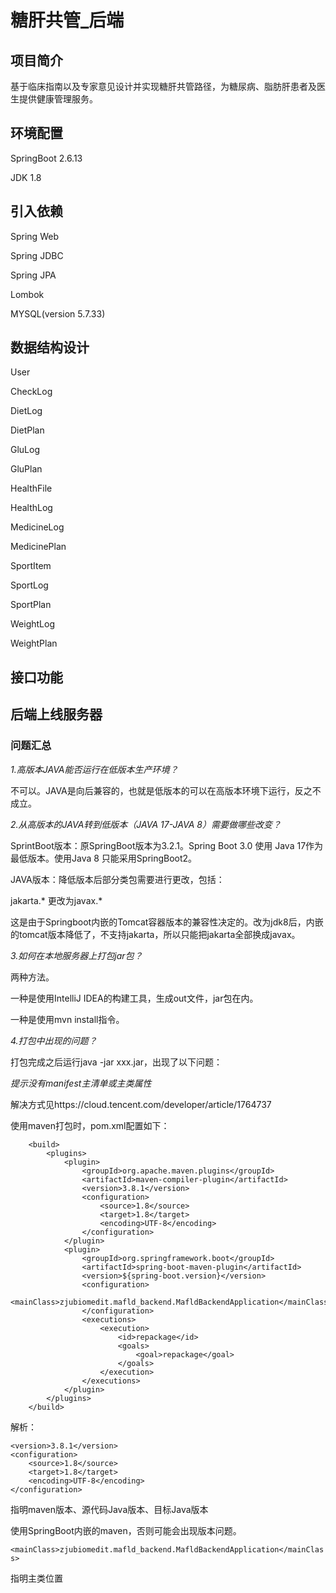 # 糖肝共管_后端


## 项目简介
  基于临床指南以及专家意见设计并实现糖肝共管路径，为糖尿病、脂肪肝患者及医生提供健康管理服务。
  

## 环境配置
SpringBoot 2.6.13

JDK 1.8

## 引入依赖
Spring Web

Spring JDBC

Spring JPA

Lombok

MYSQL(version 5.7.33)


## 数据结构设计
User

CheckLog

DietLog

DietPlan

GluLog

GluPlan

HealthFile

HealthLog

MedicineLog

MedicinePlan

SportItem

SportLog

SportPlan

WeightLog

WeightPlan


## 接口功能


## 后端上线服务器

### 问题汇总
*1.高版本JAVA能否运行在低版本生产环境？*

不可以。JAVA是向后兼容的，也就是低版本的可以在高版本环境下运行，反之不成立。

*2.从高版本的JAVA转到低版本（JAVA 17-JAVA 8）需要做哪些改变？*

SprintBoot版本：原SpringBoot版本为3.2.1。Spring Boot 3.0 使用 Java 17作为最低版本。使用Java 8 只能采用SpringBoot2。

JAVA版本：降低版本后部分类包需要进行更改，包括：

jakarta.* 更改为javax.*

这是由于Springboot内嵌的Tomcat容器版本的兼容性决定的。改为jdk8后，内嵌的tomcat版本降低了，不支持jakarta，所以只能把jakarta全部换成javax。

*3.如何在本地服务器上打包jar包？*

两种方法。

一种是使用IntelliJ IDEA的构建工具，生成out文件，jar包在内。

一种是使用mvn install指令。

*4.打包中出现的问题？*

打包完成之后运行java -jar xxx.jar，出现了以下问题：

*提示没有manifest主清单或主类属性*

解决方式见https://cloud.tencent.com/developer/article/1764737

使用maven打包时，pom.xml配置如下：

```
    <build>
        <plugins>
            <plugin>
                <groupId>org.apache.maven.plugins</groupId>
                <artifactId>maven-compiler-plugin</artifactId>
                <version>3.8.1</version>
                <configuration>
                    <source>1.8</source>
                    <target>1.8</target>
                    <encoding>UTF-8</encoding>
                </configuration>
            </plugin>
            <plugin>
                <groupId>org.springframework.boot</groupId>
                <artifactId>spring-boot-maven-plugin</artifactId>
                <version>${spring-boot.version}</version>
                <configuration>
                    <mainClass>zjubiomedit.mafld_backend.MafldBackendApplication</mainClass>
                </configuration>
                <executions>
                    <execution>
                        <id>repackage</id>
                        <goals>
                            <goal>repackage</goal>
                        </goals>
                    </execution>
                </executions>
            </plugin>
        </plugins>
    </build>
```
解析：

```
<version>3.8.1</version>
<configuration>
    <source>1.8</source>
    <target>1.8</target>
    <encoding>UTF-8</encoding>
</configuration>
```

指明maven版本、源代码Java版本、目标Java版本

使用SpringBoot内嵌的maven，否则可能会出现版本问题。

```<mainClass>zjubiomedit.mafld_backend.MafldBackendApplication</mainClass>```

指明主类位置







